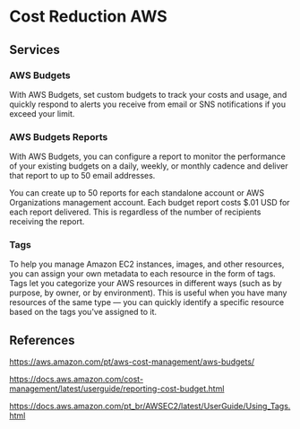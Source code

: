 # Cost Reduction AWS

## Services

### AWS Budgets
With AWS Budgets, set custom budgets to track your costs and usage, and quickly respond to alerts you receive from email or SNS notifications if you exceed your limit.

### AWS Budgets Reports
With AWS Budgets, you can configure a report to monitor the performance of your existing budgets on a daily, weekly, or monthly cadence and deliver that report to up to 50 email addresses.

You can create up to 50 reports for each standalone account or AWS Organizations management account. Each budget report costs $.01 USD for each report delivered. This is regardless of the number of recipients receiving the report.

### Tags
To help you manage Amazon EC2 instances, images, and other resources, you can assign your own metadata to each resource in the form of tags. Tags let you categorize your AWS resources in different ways (such as by purpose, by owner, or by environment). This is useful when you have many resources of the same type — you can quickly identify a specific resource based on the tags you've assigned to it.

## References

https://aws.amazon.com/pt/aws-cost-management/aws-budgets/

https://docs.aws.amazon.com/cost-management/latest/userguide/reporting-cost-budget.html

https://docs.aws.amazon.com/pt_br/AWSEC2/latest/UserGuide/Using_Tags.html
